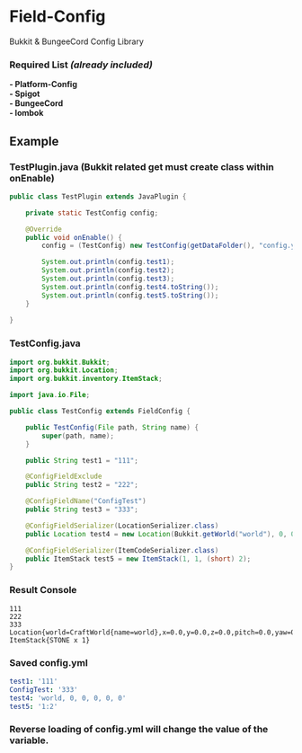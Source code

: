 # Field-Config

Bukkit & BungeeCord Config Library

### __Required List__ _(already included)_
__- Platform-Config__\
__- Spigot__\
__- BungeeCord__\
__- lombok__

## Example
### TestPlugin.java __(Bukkit related get must create class within onEnable)__
``` Java
public class TestPlugin extends JavaPlugin {

    private static TestConfig config;

    @Override
    public void onEnable() {
        config = (TestConfig) new TestConfig(getDataFolder(), "config.yml").save();

        System.out.println(config.test1);
        System.out.println(config.test2);
        System.out.println(config.test3);
        System.out.println(config.test4.toString());
        System.out.println(config.test5.toString());
    }
    
}
```
### TestConfig.java
``` Java
import org.bukkit.Bukkit;
import org.bukkit.Location;
import org.bukkit.inventory.ItemStack;

import java.io.File;

public class TestConfig extends FieldConfig {

    public TestConfig(File path, String name) {
        super(path, name);
    }

    public String test1 = "111";

    @ConfigFieldExclude
    public String test2 = "222";

    @ConfigFieldName("ConfigTest")
    public String test3 = "333";

    @ConfigFieldSerializer(LocationSerializer.class)
    public Location test4 = new Location(Bukkit.getWorld("world"), 0, 0, 0, 0, 0);

    @ConfigFieldSerializer(ItemCodeSerializer.class)
    public ItemStack test5 = new ItemStack(1, 1, (short) 2);
}
```

### Result Console
```text
111
222
333
Location{world=CraftWorld{name=world},x=0.0,y=0.0,z=0.0,pitch=0.0,yaw=0.0}
ItemStack{STONE x 1}
```

### Saved config.yml

``` yaml
test1: '111'
ConfigTest: '333'
test4: 'world, 0, 0, 0, 0, 0'
test5: '1:2'
```


### Reverse loading of config.yml will change the value of the variable.
